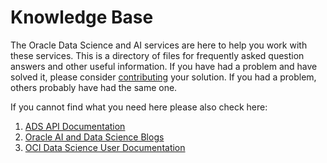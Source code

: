 # Knowledge Base

The Oracle Data Science and AI services are here to help you work with these services. This is a directory of files for frequently asked question answers and other useful information. If you have had a problem and have solved it, please consider [contributing](../CONTRIBUTING.md) your solution. If you had a problem, others probably have had the same one. 

If you cannot find what you need here please also check here:
1. [ADS API Documentation](https://docs.oracle.com/en-us/iaas/tools/ads-sdk/latest/index.html)
2. [Oracle AI and Data Science Blogs](https://blogs.oracle.com/ai-and-datascience/)
3. [OCI Data Science User Documentation](https://docs.oracle.com/en-us/iaas/data-science/using/data-science.htm)

